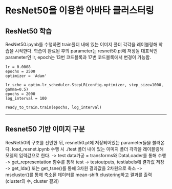# ResNet50을 이용한 아바타 클러스터링
## ResNet50 학습
ResNet50.ipynb를 수행하면 train폴더 내에 있는 이미지 폴더 각각을 레이블링해 학습을 시작한다.
학습이 완료된 후의 parameter는 resnet50.pt에 저장됨
대표적인 parameter인 lr, epoch는 13번 코드블록과 17번 코드블록에서 변경이 가능함.
```
lr = 0.0008
epochs = 2500
optimizer = 'Adam'
```
```
lr_sche = optim.lr_scheduler.StepLR(config.optimizer, step_size=1000, gamma=0.5)
epochs = 2000
log_interval = 100

ready_to_train.train(epochs, log_interval)
```
-----------------------------------------------------
## Resnet50 기반 이미지 구분
ResNet50의 구조를 선언한 뒤, resnet50.pt에 저장되어있는 parameter들을 불러온다.
load_resnet.ipynb 수행 시 ./test 폴더 내에 있는 이미지 폴더 각각을 레이블링해 모델의 입력값으로 한다.
-> test data가공 = transforms와 DataLoader를 통해 수행
-> get_representation 함수를 통해 test -> testoutputs, testlabels에 결과값 저장
-> get_lda() 또는 get_tsne()를 통해 3차원 결과값을 2차원으로 축소
-> mscluster()를 통해 축소된 데이터를 mean-shift clustering하고 결과를 출력 (cluster의 수, cluster 결과)

